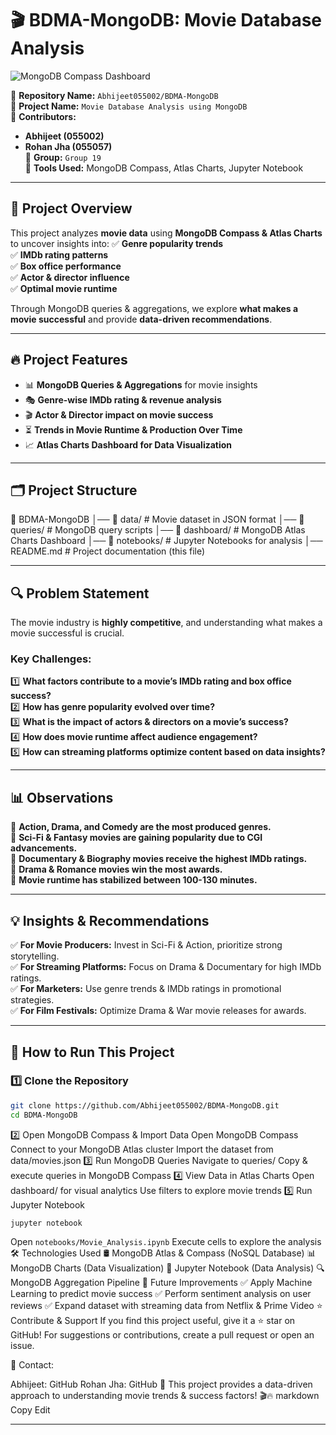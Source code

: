 # 🎬 BDMA-MongoDB: Movie Database Analysis

![MongoDB Compass Dashboard](Movie-Analytics-Dashboard.png)

📌 **Repository Name:** `Abhijeet055002/BDMA-MongoDB`  
📌 **Project Name:** `Movie Database Analysis using MongoDB`  
📌 **Contributors:**  
- **Abhijeet (055002)**
- **Rohan Jha (055057)**  
📌 **Group:** `Group 19`  
📌 **Tools Used:** MongoDB Compass, Atlas Charts, Jupyter Notebook  

---

## 📌 **Project Overview**
This project analyzes **movie data** using **MongoDB Compass & Atlas Charts** to uncover insights into:
✅ **Genre popularity trends**  
✅ **IMDb rating patterns**  
✅ **Box office performance**  
✅ **Actor & director influence**  
✅ **Optimal movie runtime**  

Through MongoDB queries & aggregations, we explore **what makes a movie successful** and provide **data-driven recommendations**.

---

## 🔥 **Project Features**
- 📊 **MongoDB Queries & Aggregations** for movie insights  
- 🎭 **Genre-wise IMDb rating & revenue analysis**  
- 🎬 **Actor & Director impact on movie success**  
- ⏳ **Trends in Movie Runtime & Production Over Time**  
- 📈 **Atlas Charts Dashboard for Data Visualization**  

---

## 🗂 **Project Structure**
📂 BDMA-MongoDB │── 📁 data/ # Movie dataset in JSON format │── 📁 queries/ # MongoDB query scripts │── 📁 dashboard/ # MongoDB Atlas Charts Dashboard │── 📁 notebooks/ # Jupyter Notebooks for analysis │── README.md # Project documentation (this file)

---

## 🔍 **Problem Statement**
The movie industry is **highly competitive**, and understanding what makes a movie successful is crucial.  
### **Key Challenges:**
1️⃣ **What factors contribute to a movie’s IMDb rating and box office success?**  
2️⃣ **How has genre popularity evolved over time?**  
3️⃣ **What is the impact of actors & directors on a movie’s success?**  
4️⃣ **How does movie runtime affect audience engagement?**  
5️⃣ **How can streaming platforms optimize content based on data insights?**  

---

## 📊 **Observations**
📌 **Action, Drama, and Comedy are the most produced genres.**  
📌 **Sci-Fi & Fantasy movies are gaining popularity due to CGI advancements.**  
📌 **Documentary & Biography movies receive the highest IMDb ratings.**  
📌 **Drama & Romance movies win the most awards.**  
📌 **Movie runtime has stabilized between 100-130 minutes.**  

---

## 💡 **Insights & Recommendations**
✅ **For Movie Producers:** Invest in Sci-Fi & Action, prioritize strong storytelling.  
✅ **For Streaming Platforms:** Focus on Drama & Documentary for high IMDb ratings.  
✅ **For Marketers:** Use genre trends & IMDb ratings in promotional strategies.  
✅ **For Film Festivals:** Optimize Drama & War movie releases for awards.  

---


## 📌 **How to Run This Project**
### **1️⃣ Clone the Repository**
```bash
git clone https://github.com/Abhijeet055002/BDMA-MongoDB.git
cd BDMA-MongoDB
```
2️⃣ Open MongoDB Compass & Import Data
Open MongoDB Compass
Connect to your MongoDB Atlas cluster
Import the dataset from data/movies.json
3️⃣ Run MongoDB Queries
Navigate to queries/
Copy & execute queries in MongoDB Compass
4️⃣ View Data in Atlas Charts
Open dashboard/ for visual analytics
Use filters to explore movie trends
5️⃣ Run Jupyter Notebook
```bash
jupyter notebook
```
Open `notebooks/Movie_Analysis.ipynb`
Execute cells to explore the analysis
🛠 Technologies Used
🛢 MongoDB Atlas & Compass (NoSQL Database)
📊 MongoDB Charts (Data Visualization)
🐍 Jupyter Notebook (Data Analysis)
🔍 MongoDB Aggregation Pipeline
🚀 Future Improvements
✅ Apply Machine Learning to predict movie success
✅ Perform sentiment analysis on user reviews
✅ Expand dataset with streaming data from Netflix & Prime Video
⭐ Contribute & Support
If you find this project useful, give it a ⭐ star on GitHub!
For suggestions or contributions, create a pull request or open an issue.

📩 Contact:

Abhijeet: GitHub
Rohan Jha: GitHub
🎯 This project provides a data-driven approach to understanding movie trends & success factors! 🎬🔥
markdown
Copy
Edit

---

